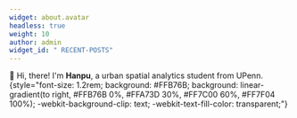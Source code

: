 ```yaml
---
widget: about.avatar
headless: true
weight: 10
author: admin
widget_id: " RECENT-POSTS"
---
```

👋 Hi, there! I'm **Hanpu**, a urban spatial analytics student from UPenn.
{style="font-size: 1.2rem; background: #FFB76B; background: linear-gradient(to right, #FFB76B 0%, #FFA73D 30%, #FF7C00 60%, #FF7F04 100%); -webkit-background-clip: text; -webkit-text-fill-color: transparent;"}